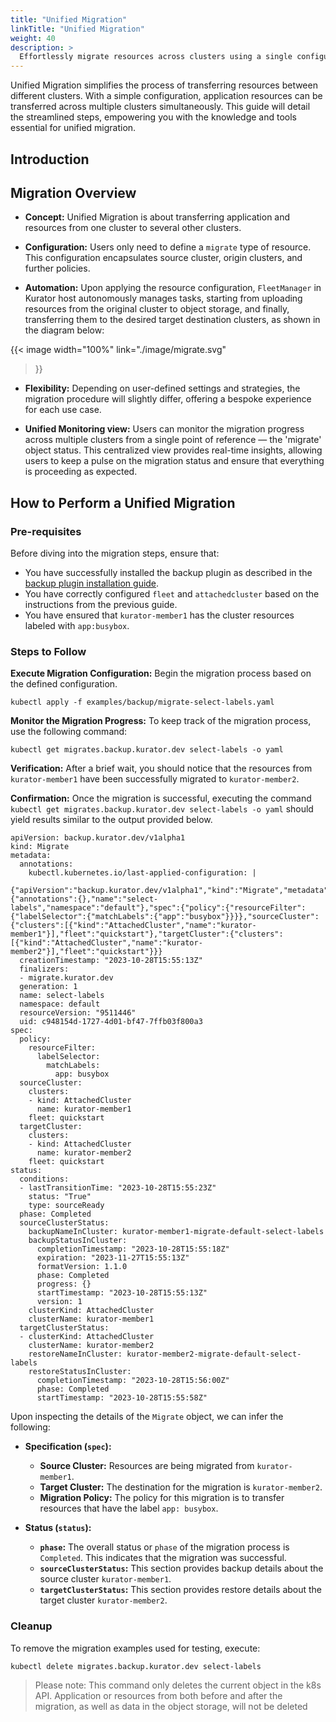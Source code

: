 ```yaml
---
title: "Unified Migration"
linkTitle: "Unified Migration"
weight: 40
description: >
  Effortlessly migrate resources across clusters using a single configuration.
---
```


Unified Migration simplifies the process of transferring resources between different clusters.
With a simple configuration, application resources can be transferred across multiple clusters simultaneously. 
This guide will detail the streamlined steps, empowering you with the knowledge and tools essential for unified migration.

## Introduction

## Migration Overview

- **Concept:** Unified Migration is about transferring application and resources from one cluster to several other clusters.

- **Configuration:** Users only need to define a `migrate` type of resource. This configuration encapsulates source cluster, origin clusters, and further policies.

- **Automation:** Upon applying the resource configuration, `FleetManager` in Kurator host autonomously manages tasks, starting from uploading resources from the original cluster to object storage, and finally, transferring them to the desired target destination clusters, as shown in the diagram below:

{{< image width="100%"
link="./image/migrate.svg"
>}}

- **Flexibility:** Depending on user-defined settings and strategies, the migration procedure will slightly differ, offering a bespoke experience for each use case.

- **Unified Monitoring view:** Users can monitor the migration progress across multiple clusters from a single point of reference — the 'migrate' object status. This centralized view provides real-time insights, allowing users to keep a pulse on the migration status and ensure that everything is proceeding as expected.

## How to Perform a Unified Migration

### Pre-requisites

Before diving into the migration steps, ensure that:

- You have successfully installed the backup plugin as described in the [backup plugin installation guide](/docs/fleet-manager/backup/backup-plugin).
- You have correctly configured `fleet` and `attachedcluster` based on the instructions from the previous guide.
- You have ensured that `kurator-member1` has the cluster resources labeled with `app:busybox`.

### Steps to Follow

**Execute Migration Configuration:** Begin the migration process based on the defined configuration.

```console
kubectl apply -f examples/backup/migrate-select-labels.yaml
```

**Monitor the Migration Progress:** To keep track of the migration process, use the following command:

```console
kubectl get migrates.backup.kurator.dev select-labels -o yaml
```

**Verification:** After a brief wait, you should notice that the resources from `kurator-member1` have been successfully migrated to `kurator-member2`.

**Confirmation:** Once the migration is successful, executing the command `kubectl get migrates.backup.kurator.dev select-labels -o yaml` should yield results similar to the output provided below.

```console
apiVersion: backup.kurator.dev/v1alpha1
kind: Migrate
metadata:
  annotations:
    kubectl.kubernetes.io/last-applied-configuration: |
      {"apiVersion":"backup.kurator.dev/v1alpha1","kind":"Migrate","metadata":{"annotations":{},"name":"select-labels","namespace":"default"},"spec":{"policy":{"resourceFilter":{"labelSelector":{"matchLabels":{"app":"busybox"}}}},"sourceCluster":{"clusters":[{"kind":"AttachedCluster","name":"kurator-member1"}],"fleet":"quickstart"},"targetCluster":{"clusters":[{"kind":"AttachedCluster","name":"kurator-member2"}],"fleet":"quickstart"}}}
  creationTimestamp: "2023-10-28T15:55:13Z"
  finalizers:
  - migrate.kurator.dev
  generation: 1
  name: select-labels
  namespace: default
  resourceVersion: "9511446"
  uid: c948154d-1727-4d01-bf47-7ffb03f800a3
spec:
  policy:
    resourceFilter:
      labelSelector:
        matchLabels:
          app: busybox
  sourceCluster:
    clusters:
    - kind: AttachedCluster
      name: kurator-member1
    fleet: quickstart
  targetCluster:
    clusters:
    - kind: AttachedCluster
      name: kurator-member2
    fleet: quickstart
status:
  conditions:
  - lastTransitionTime: "2023-10-28T15:55:23Z"
    status: "True"
    type: sourceReady
  phase: Completed
  sourceClusterStatus:
    backupNameInCluster: kurator-member1-migrate-default-select-labels
    backupStatusInCluster:
      completionTimestamp: "2023-10-28T15:55:18Z"
      expiration: "2023-11-27T15:55:13Z"
      formatVersion: 1.1.0
      phase: Completed
      progress: {}
      startTimestamp: "2023-10-28T15:55:13Z"
      version: 1
    clusterKind: AttachedCluster
    clusterName: kurator-member1
  targetClusterStatus:
  - clusterKind: AttachedCluster
    clusterName: kurator-member2
    restoreNameInCluster: kurator-member2-migrate-default-select-labels
    restoreStatusInCluster:
      completionTimestamp: "2023-10-28T15:56:00Z"
      phase: Completed
      startTimestamp: "2023-10-28T15:55:58Z"
```

Upon inspecting the details of the `Migrate` object, we can infer the following:

- **Specification (`spec`):**
    - **Source Cluster:** Resources are being migrated from `kurator-member1`.
    - **Target Cluster:** The destination for the migration is `kurator-member2`.
    - **Migration Policy:** The policy for this migration is to transfer resources that have the label `app: busybox`.

- **Status (`status`):**
    - **`phase`:** The overall status or `phase` of the migration process is `Completed`. This indicates that the migration was successful.
    - **`sourceClusterStatus`:** This section provides backup details about the source cluster `kurator-member1`. 
    - **`targetClusterStatus`:** This section provides restore details about the target cluster `kurator-member2`. 

### Cleanup

To remove the migration examples used for testing, execute:

```console
kubectl delete migrates.backup.kurator.dev select-labels
```

> Please note: This command only deletes the current object in the k8s API. 
Application or resources from both before and after the migration, as well as data in the object storage, will not be deleted

